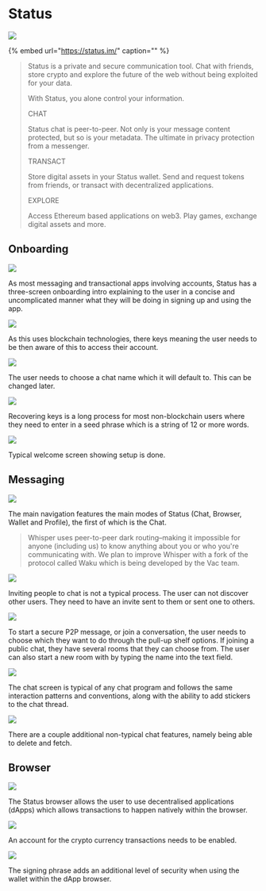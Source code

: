 # Status

![](../../.gitbook/assets/status-icon-small.png)

{% embed url="https://status.im/" caption="" %}

> Status is a private and secure communication tool. Chat with friends, store crypto and explore the future of the web without being exploited for your data.
>
> With Status, you alone control your information.
>
> CHAT
>
> Status chat is peer-to-peer. Not only is your message content protected, but so is your metadata. The ultimate in privacy protection from a messenger.
>
> TRANSACT
>
> Store digital assets in your Status wallet. Send and request tokens from friends, or transact with decentralized applications.
>
> EXPLORE
>
> Access Ethereum based applications on web3. Play games, exchange digital assets and more.

## Onboarding

![](../../.gitbook/assets/status-onboard.png)

As most messaging and transactional apps involving accounts, Status has a three-screen onboarding intro explaining to the user in a concise and uncomplicated manner what they will be doing in signing up and using the app.

![](../../.gitbook/assets/status-screen-04.PNG)

As this uses blockchain technologies, there keys meaning the user needs to be then aware of this to access their account.

![](../../.gitbook/assets/status-screen-05.PNG)

The user needs to choose a chat name which it will default to. This can be changed later.

![](../../.gitbook/assets/status-recover.png)

Recovering keys is a long process for most non-blockchain users where they need to enter in a seed phrase which is a string of 12 or more words.

![](../../.gitbook/assets/status-screen-10.PNG)

Typical welcome screen showing setup is done.

## Messaging

![](../../.gitbook/assets/status-screen-11.PNG)

The main navigation features the main modes of Status \(Chat, Browser, Wallet and Profile\), the first of which is the Chat.

> Whisper uses peer-to-peer dark routing–making it impossible for anyone \(including us\) to know anything about you or who you're communicating with. We plan to improve Whisper with a fork of the protocol called Waku which is being developed by the Vac team.

![](../../.gitbook/assets/status-screen-12.PNG)

Inviting people to chat is not a typical process. The user can not discover other users. They need to have an invite sent to them or sent one to others.

![](../../.gitbook/assets/status-chat.png)

To start a secure P2P message, or join a conversation, the user needs to choose which they want to do through the pull-up shelf options. If joining a public chat, they have several rooms that they can choose from. The user can also start a new room with by typing the name into the text field.

![](../../.gitbook/assets/status-screen-15.PNG)

The chat screen is typical of any chat program and follows the same interaction patterns and conventions, along with the ability to add stickers to the chat thread.

![](../../.gitbook/assets/status-screen-16.PNG)

There are a couple additional non-typical chat features, namely being able to delete and fetch.

## Browser

![](../../.gitbook/assets/status-screen-20.PNG)

The Status browser allows the user to use decentralised applications \(dApps\) which allows transactions to happen natively within the browser.

![](../../.gitbook/assets/status-screen-21.PNG)

An account for the crypto currency transactions needs to be enabled.

![](../../.gitbook/assets/status-screen-22.PNG)

The signing phrase adds an additional level of security when using the wallet within the dApp browser.

